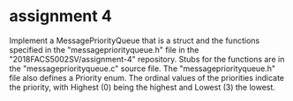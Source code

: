 # assignment 4

Implement a MessagePriorityQueue that is a struct and the functions specified in the "messagepriorityqueue.h" file in the "2018FACS5002SV/assignment-4" repository. Stubs for the functions are in the "messagepriorityqueue.c" source file. The "messagepriorityqueue.h" file also defines a Priority enum. The ordinal values of the priorities indicate the priority, with Highest (0) being the highest and Lowest (3) the lowest.

